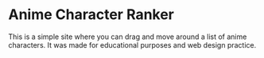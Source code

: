 # Anime Character Ranker
This is a simple site where you can drag and move around a list of anime characters. It was made for educational purposes and web design practice.
